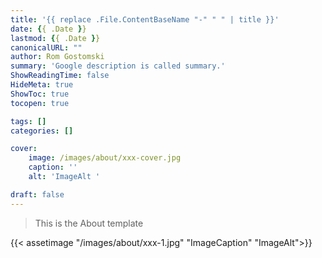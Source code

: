 ```yaml
---
title: '{{ replace .File.ContentBaseName "-" " " | title }}'
date: {{ .Date }}
lastmod: {{ .Date }}
canonicalURL: ""
author: Rom Gostomski
summary: 'Google description is called summary.'
ShowReadingTime: false
HideMeta: true
ShowToc: true
tocopen: true

tags: []
categories: []

cover:
    image: /images/about/xxx-cover.jpg
    caption: ''
    alt: 'ImageAlt '

draft: false
---
```

> This is the About template

{{< assetimage "/images/about/xxx-1.jpg"
"ImageCaption" 
"ImageAlt">}}